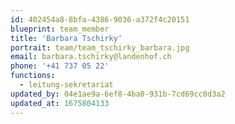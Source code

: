 ```yaml
---
id: 402454a8-8bfa-4386-9036-a372f4c20151
blueprint: team_member
title: 'Barbara Tschirky'
portrait: team/team_tschirky_barbara.jpg
email: barbara.tschirky@landenhof.ch
phone: '+41 737 05 22'
functions:
  - leitung-sekretariat
updated_by: 04e1ae9a-6ef8-4ba0-931b-7cd69cc0d3a2
updated_at: 1675804133
---
```

